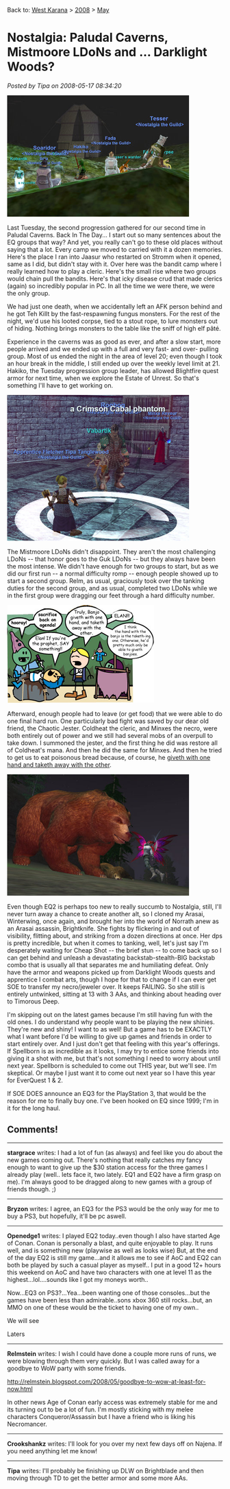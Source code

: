 Back to: [West Karana](/posts/westkarana.md) > [2008](/posts/2008/westkarana.md) > [May](./westkarana.md)
# Nostalgia: Paludal Caverns, Mistmoore LDoNs and ... Darklight Woods?

*Posted by Tipa on 2008-05-17 08:34:20*

![eqgame-2008-05-13-22-19-40-68.jpg](../../../uploads/2008/05/eqgame-2008-05-13-22-19-40-68.jpg)

Last Tuesday, the second progression gathered for our second time in Paludal Caverns. Back In The Day... I start out so many sentences about the EQ groups that way? And yet, you really can't go to these old places without saying that a lot. Every camp we moved to carried with it a dozen memories. Here's the place I ran into Jaasur who restarted on Stromm when it opened, same as I did, but didn't stay with it. Over here was the bandit camp where I really learned how to play a cleric. Here's the small rise where two groups would chain pull the bandits. Here's that icky disease crud that made clerics (again) so incredibly popular in PC. In all the time we were there, we were the only group.

We had just one death, when we accidentally left an AFK person behind and he got Teh Killt by the fast-respawning fungus monsters. For the rest of the night, we'd use his looted corpse, tied to a stout rope, to lure monsters out of hiding. Nothing brings monsters to the table like the sniff of high elf pâté. 

Experience in the caverns was as good as ever, and after a slow start, more people arrived and we ended up with a full and very fast- and over- pulling group. Most of us ended the night in the area of level 20; even though I took an hour break in the middle, I still ended up over the weekly level limit at 21. Hakiko, the Tuesday progression group leader, has allowed Blightfire quest armor for next time, when we explore the Estate of Unrest. So that's something I'll have to get working on.

![eqgame-2008-05-16-20-46-35-74.jpg](../../../uploads/2008/05/eqgame-2008-05-16-20-46-35-74.jpg)

The Mistmoore LDoNs didn't disappoint. They aren't the most challenging LDoNs -- that honor goes to the Guk LDoNs -- but they always have been the most intense. We didn't have enough for two groups to start, but as we did our first run -- a normal difficulty romp -- enough people showed up to start a second group. Relm, as usual, graciously took over the tanking duties for the second group, and as usual, completed two LDoNs while we in the first group were dragging our feet through a hard difficulty number.

[![banjo.jpg](../../../uploads/2008/05/banjo.jpg)](http://www.giantitp.com/comics/oots0557.html "banjo.jpg")

Afterward, enough people had to leave (or get food) that we were able to do one final hard run. One particularly bad fight was saved by our dear old friend, the Chaotic Jester. Coldheat the cleric, and Minxes the necro, were both entirely out of power and we still had several mobs of an overpull to take down. I summoned the jester, and the first thing he did was restore all of Coldheat's mana. And then he did the same for Minxes. And then he tried to get us to eat poisonous bread because, of course, he [giveth with one hand and taketh away with the other](http://www.giantitp.com/comics/oots0557.html).

![everquest2-2008-05-15-23-32-11-94.jpg](../../../uploads/2008/05/everquest2-2008-05-15-23-32-11-94.jpg)

Even though EQ2 is perhaps too new to really succumb to Nostalgia, still, I'll never turn away a chance to create another alt, so I cloned my Arasai, Winterwing, once again, and brought her into the world of Norrath anew as an Arasai assassin, Brightknife. She fights by flickering in and out of visibility, flitting about, and striking from a dozen directions at once. Her dps is pretty incredible, but when it comes to tanking, well, let's just say I'm desperately waiting for Cheap Shot -- the brief stun -- to come back up so I can get behind and unleash a devastating backstab-stealth-BIG backstab combo that is usually all that separates me and humiliating defeat. Only have the armor and weapons picked up from Darklight Woods quests and apprentice I combat arts, though I hope for that to change if I can ever get SOE to transfer my necro/jeweler over. It keeps FAILING. So she still is entirely untwinked, sitting at 13 with 3 AAs, and thinking about heading over to Timorous Deep.

I'm skipping out on the latest games because I'm still having fun with the old ones. I do understand why people want to be playing the new shinies. They're new and shiny! I want to as well! But a game has to be EXACTLY what I want before I'd be willing to give up games and friends in order to start entirely over. And I just don't get that feeling with this year's offerings. If Spellborn is as incredible as it looks, I may try to entice some friends into giving it a shot with me, but that's not something I need to worry about until next year. Spellborn is scheduled to come out THIS year, but we'll see. I'm skeptical. Or maybe I just want it to come out next year so I have this year for EverQuest 1 & 2.

If SOE DOES announce an EQ3 for the PlayStation 3, that would be the reason for me to finally buy one. I've been hooked on EQ since 1999; I'm in it for the long haul.

## Comments!

---

**stargrace** writes: I had a lot of fun (as always) and feel like you do about the new games coming out. There's nothing that really catches my fancy enough to want to give up the $30 station access for the three games I already play (well.. lets face it, two lately. EQ1 and EQ2 have a firm grasp on me). I'm always good to be dragged along to new games with a group of friends though. ;)

---

**Bryzon** writes: I agree, an EQ3 for the PS3 would be the only way for me to buy a PS3, but hopefully, it'll be pc aswell.

---

**Openedge1** writes: I played EQ2 today..even though I also have started Age of Conan.
Conan is personally a blast, and quite enjoyable to play. It runs well, and is something new (playwise as well as looks wise)
But, at the end of the day EQ2 is still my game...and it allows me to see if AoC and EQ2 can both be played by such a casual player as myself..
I put in a good 12+ hours this weekend on AoC and have two characters with one at level 11 as the highest...lol....sounds like I got my moneys worth..

Now...EQ3 on PS3?...Yea...been wanting one of those consoles...but the games have been less than admirable..sons xbox 360 still rocks...but, an MMO on one of these would be the ticket to having one of my own..

We will see

Laters

---

**Relmstein** writes: I wish I could have done a couple more runs of runs, we were blowing through them very quickly. But I was called away for a goodbye to WoW party with some friends. 

http://relmstein.blogspot.com/2008/05/goodbye-to-wow-at-least-for-now.html

In other news Age of Conan early access was extremely stable for me and its turning out to be a lot of fun. I'm mostly sticking with my melee characters Conqueror/Assassin but I have a friend who is liking his Necromancer.

---

**Crookshankz** writes: I'll look for you over my next few days off on Najena. If you need anything let me know!

---

**Tipa** writes: I'll probably be finishing up DLW on Brightblade and then moving through TD to get the better armor and some more AAs.

